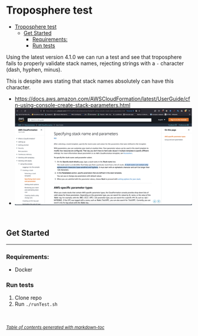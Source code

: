 # Troposphere test

- [Troposphere test](#troposphere-test)
  * [Get Started](#get-started)
    + [Requirements:](#requirements-)
    + [Run tests](#run-tests)


Using the latest version 4.1.0 we can run a test and see that troposphere fails to properly
validate stack names, rejecting strings with a `-` character (dash, hyphen, minus). 

This is despite aws stating that stack names absolutely can have this character. 

 - https://docs.aws.amazon.com/AWSCloudFormation/latest/UserGuide/cfn-using-console-create-stack-parameters.html
 - ![Screenshot of above link](./stackNameConventions.png)

 &nbsp;

## Get Started
----

### Requirements:
 - Docker

### Run tests

1. Clone repo
2. Run `./runTest.sh`

&nbsp;
&nbsp;

<small><i><a href='http://ecotrust-canada.github.io/markdown-toc/'>Table of contents generated with markdown-toc</a></i></small>
